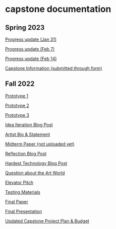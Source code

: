 # capstone documentation

## Spring 2023

[Progress update (Jan 31)]()

[Progress update (Feb 7)]()

[Progress update (Feb 14)]()

[Capstone Information (submitted through form)](https://github.com/mlk525/capstone/blob/main/CapstoneInfo.md)

## Fall 2022

[Prototype 1](https://github.com/mlk525/capstone/blob/main/Proto1.md)

[Prototype 2](https://github.com/mlk525/capstone/blob/main/Proto2.md)

[Prototype 3](https://github.com/mlk525/capstone/blob/main/Proto3.md)

[Idea Iteration Blog Post](https://github.com/mlk525/capstone/blob/main/Proto4.md)

[Artist Bio & Statement](https://docs.google.com/document/d/15cpMYIInsthRpiUYgw6PuaYWV_Sy0xLNyKkoMBvNe_0/edit?usp=sharing)

[Midterm Paper (not uploaded yet)]()

[Reflection Blog Post](https://github.com/mlk525/capstone/blob/main/ReflectionPost.md)

[Hardest Technology Blog Post](https://github.com/mlk525/capstone/blob/main/HardestTech.md)

[Question about the Art World](https://github.com/mlk525/capstone/blob/main/ArtWorldQ.md)

[Elevator Pitch](https://github.com/mlk525/capstone/blob/main/ElevatorPitch.md)

[Testing Materials](https://github.com/mlk525/capstone/blob/main/MaterialTest.md)

[Final Paper](https://docs.google.com/document/d/1fQaYno_v_X7U24M8vgjS3btDFSGZhOUj6ZcwpgPI2KE/edit?usp=sharing)

[Final Presentation](https://docs.google.com/presentation/d/14o3qP5AF3ZhRhVe81jGYDlm4MT5OWAAKBrLr0HwEvSc/edit?usp=sharing)

[Updated Capstone Project Plan & Budget](https://docs.google.com/spreadsheets/d/1kiOwU35uT_x77PDfoo0KjziMwBvWNyMwyvc3jpEg76I/edit?usp=sharing)
